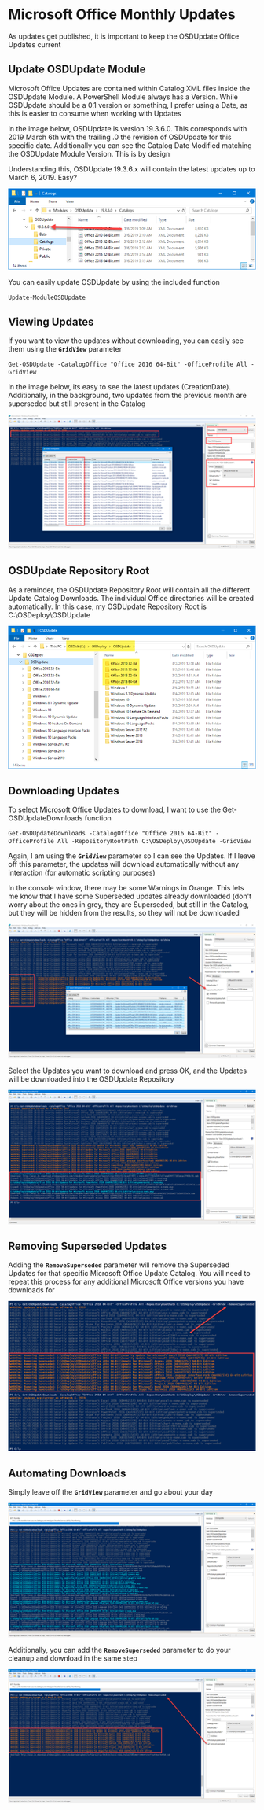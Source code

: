 # Microsoft Office Monthly Updates

As updates get published, it is important to keep the OSDUpdate Office Updates current

## Update OSDUpdate Module

Microsoft Office Updates are contained within Catalog XML files inside the OSDUpdate Module.  A PowerShell Module always has a Version.  While OSDUpdate should be a 0.1 version or something, I prefer using a Date, as this is easier to consume when working with Updates

In the image below, OSDUpdate is version 19.3.6.0.  This corresponds with 2019 March 6th with the trailing .0 the revision of OSDUpdate for this specific date.  Additionally you can see the Catalog Date Modified matching the OSDUpdate Module Version.  This is by design

Understanding this, OSDUpdate 19.3.6.x will contain the latest updates up to March 6, 2019.  Easy?

![](../../../.gitbook/assets/image%20%28139%29.png)

You can easily update OSDUpdate by using the included function

```text
Update-ModuleOSDUpdate
```

## Viewing Updates

If you want to view the updates without downloading, you can easily see them using the **`GridView`** parameter

```text
Get-OSDUpdate -CatalogOffice "Office 2016 64-Bit" -OfficeProfile All -GridView
```

In the image below, its easy to see the latest updates \(CreationDate\).  Additionally, in the background, two updates from the previous month are superseded but still present in the Catalog

![](../../../.gitbook/assets/image%20%28146%29.png)

## OSDUpdate Repository Root

As a reminder, the OSDUpdate Repository Root will contain all the different Update Catalog Downloads.  The individual Office directories will be created automatically.  In this case, my OSDUpdate Repository Root is C:\OSDeploy\OSDUpdate

![](../../../.gitbook/assets/image%20%28140%29.png)

## Downloading Updates

To select Microsoft Office Updates to download, I want to use the Get-OSDUpdateDownloads function

```text
Get-OSDUpdateDownloads -CatalogOffice "Office 2016 64-Bit" -OfficeProfile All -RepositoryRootPath C:\OSDeploy\OSDUpdate -GridView
```

Again, I am using the **`GridView`** parameter so I can see the Updates.  If I leave off this parameter, the updates will download automatically without any interaction \(for automatic scripting purposes\)

In the console window, there may be some Warnings in Orange.  This lets me know that I have some Superseded updates already downloaded \(don't worry about the ones in grey, they are Superseded, but still in the Catalog, but they will be hidden from the results, so they will not be downloaded

![](../../../.gitbook/assets/image%20%2823%29.png)

Select the Updates you want to download and press OK, and the Updates will be downloaded into the OSDUpdate Repository

![](../../../.gitbook/assets/image%20%2855%29.png)

## Removing Superseded Updates

Adding the **`RemoveSuperseded`** parameter will remove the Superseded Updates for that specific Microsoft Office Update Catalog.  You will need to repeat this process for any additional Microsoft Office versions you have downloads for

![](../../../.gitbook/assets/image%20%2837%29.png)

## Automating Downloads

Simply leave off the **`GridView`** parameter and go about your day

![](../../../.gitbook/assets/image%20%281%29.png)

Additionally, you can add the **`RemoveSuperseded`** parameter to do your cleanup and download in the same step

![](../../../.gitbook/assets/image%20%2822%29.png)

